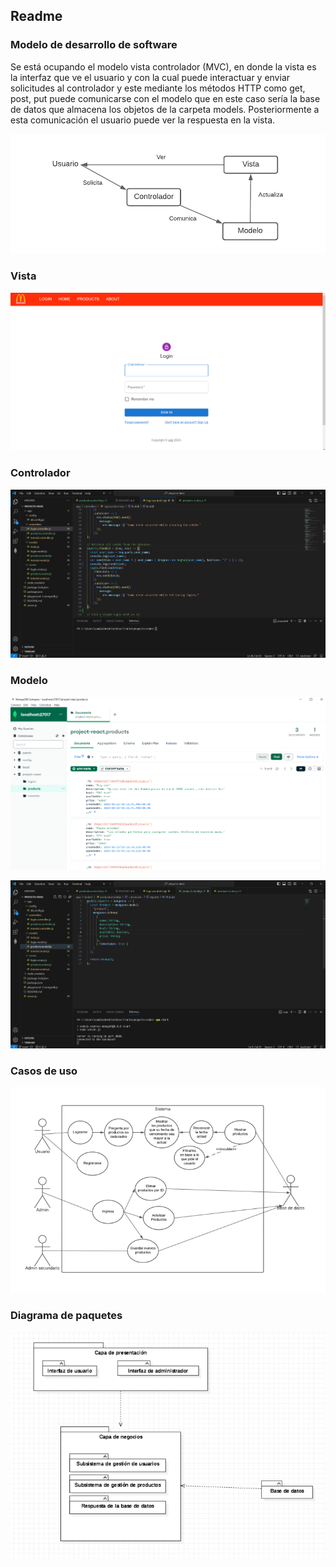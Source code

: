 ## Readme

### Modelo de desarrollo de software

Se está ocupando el modelo vista controlador (MVC), en donde la vista es la interfaz que ve el usuario y con la cual puede interactuar y enviar solicitudes al controlador y este mediante los métodos HTTP como get, post, put puede comunicarse con el modelo que en este caso sería la base de datos que almacena los objetos de la carpeta models. Posteriormente a esta comunicación el usuario puede ver la respuesta en la vista.

[![](https://github.com/samuSR123/projecto-node/blob/main/img%20readme/Diagrama%20en%20blanco_1.png)](https://github.com/samuSR123/projecto-node/blob/main/img%20readme/Diagrama%20en%20blanco_1.png "Diagrama MVC")

### Vista

[![](https://github.com/samuSR123/projecto-node/blob/main/img%20readme/Screenshot_1.png)](https://github.com/samuSR123/projecto-node/blob/main/img%20readme/Screenshot_1.png "Vista")

### Controlador

[![](https://github.com/samuSR123/projecto-node/blob/main/img%20readme/Screenshot_2.png)](https://github.com/samuSR123/projecto-node/blob/main/img%20readme/Screenshot_2.png "Controlador")

### Modelo

[![](https://github.com/samuSR123/projecto-node/blob/main/img%20readme/Screenshot_3.png)](https://github.com/samuSR123/projecto-node/blob/main/img%20readme/Screenshot_3.png "Modelo_db")

[![](https://github.com/samuSR123/projecto-node/blob/main/img%20readme/Screenshot_4.png)](https://github.com/samuSR123/projecto-node/blob/main/img%20readme/Screenshot_4.png "Modelo")

### Casos de uso

[![](https://github.com/samuSR123/projecto-node/blob/main/img%20readme/casosuso.png)](https://github.com/samuSR123/projecto-node/blob/main/img%20readme/casosuso.png "Casos de uso")

### Diagrama de paquetes

[![](https://github.com/samuSR123/projecto-node/blob/main/img%20readme/xd.png)](https://github.com/samuSR123/projecto-node/blob/main/img%20readme/xd.png "Diagrama de paquetes")
